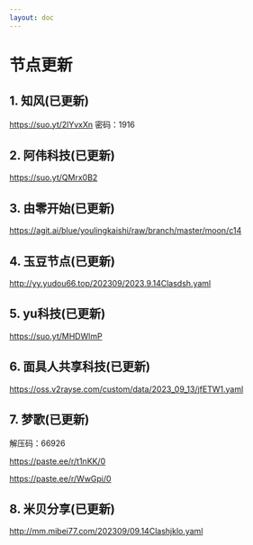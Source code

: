```yaml
---
layout: doc
---
```

# 节点更新

## 1. 知风(已更新)

https://suo.yt/2lYvxXn 密码：1916

## 2. 阿伟科技(已更新)

https://suo.yt/QMrx0B2

## 3. 由零开始(已更新)

https://agit.ai/blue/youlingkaishi/raw/branch/master/moon/c14

## 4. 玉豆节点(已更新)

http://yy.yudou66.top/202309/2023.9.14Clasdsh.yaml

## 5. yu科技(已更新)

https://suo.yt/MHDWlmP

## 6. 面具人共享科技(已更新)

https://oss.v2rayse.com/custom/data/2023_09_13/jfETW1.yaml

## 7. 梦歌(已更新)

解压码：66926

https://paste.ee/r/t1nKK/0

https://paste.ee/r/WwGpi/0

## 8. 米贝分享(已更新)

http://mm.mibei77.com/202309/09.14Clashjklo.yaml
